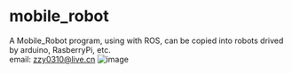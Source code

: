 # mobile_robot
A Mobile_Robot program, using with ROS, can be copied into robots drived by arduino, RasberryPi, etc.<br>
email: zzy0310@live.cn
![image](https://github.com/zzy0310/mobile_robot/raw/master/1.jpg)
